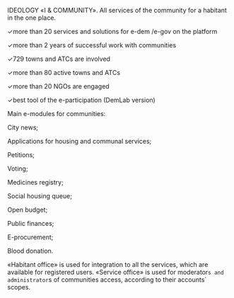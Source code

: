 IDEOLOGY «I & COMMUNITY». All services of the community for a habitant in the one place.

✓more than 20 services and solutions for  e-dem /e-gov on the platform 

✓more than 2 years of successful work with communities 

✓729 towns and ATCs are involved 

✓more than 80 active towns and ATCs 

✓more than 20 NGOs are engaged 

✓best tool of the e-participation (DemLab version)

Main e-modules for communities:

City news;

Applications for housing and communal services;

Petitions;

Voting;

Medicines registry;

Social housing queue;

Open budget;

Public finances;

E-procurement;

Blood donation.

«Habitant office» is used for integration to all the services, which are available for registered users. «Service office» is used for moderator`s and administrator`s of communities access, according to their accounts` scopes.

